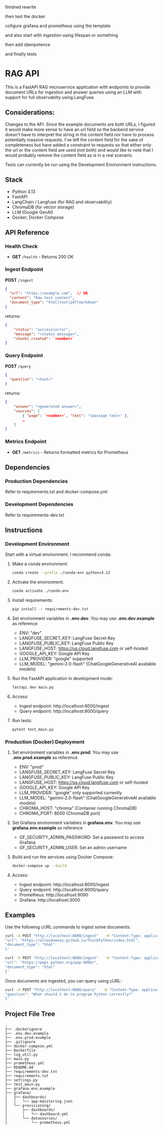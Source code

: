 finished rewrite

then test the docker

cofigure grafana and prometheus using the template

and also start with ingestion using lifespan or something 

then add idempotence 

and finally tests


# RAG API
This is a FastAPI RAG microservice application with endpoints to provide document URLs for ingestion and answer queries using an LLM with support for full observabilty using LangFuse. 
## Considerations:
Changes to the API: Since the example documents are both URLs, I figured it would make more sense to have an url field so the backend service doesn't have to interpret the string in the content field nor have to process potentially massive requests. I've left the content field for the sake of completeness but have added a constraint to requests so that either only the url or the content field are used (not both) and would like to note that I would probably remove the content field as is in a real scenario.

Tests can currently be run using the Development Environment instructions.

## Stack
- Python 3.13
- FastAPI
- LangChain / Langfuse (for RAG and observability)
- ChromaDB (for vector storage)
- LLM (Google GenAI)
- Docker, Docker Compose

## API Reference

### Health Check
- **GET** `/health` - Returns 200 OK

### Ingest Endpoint
**POST** `/ingest`
```json
{
  "url": "https://example.com",  // OR
  "content": "Raw text content",
  "document_type": "html|text|pdf|markdown"
}
```
returns:
```json
{
	"status": "success|error",
	"message": "<status message>",
	"chunks_created": `<number>`
}
```

### Query Endpoint
**POST** `/query`
```json
{
  "question": "<text>"
}
```
returns:
```json
{
	"answer": "<generated answer>",
	"sources": [
		{ "page": `<number>`, "text": "<passage text>" },
		…
	]
}
```
### Metrics Endpoint
- **GET** `/metrics` - Returns formatted metrics for Prometheus

## Dependencies
### Production Dependencies 
Refer to requirements.txt and docker-compose.yml

### Development Dependencies
Refer to requirements-dev.txt

## Instructions
### Development Environment
Start with a virtual environment. I recommend conda:
1. Make a conda environment:
   ```bash
   conda create --prefix ./conda-env python=3.13
   ```
2. Activate the environment:
   ```bash
   conda activate ./conda-env
   ```
3. Install requirements:
   ```bash
   pip install -r requirements-dev.txt
   ```
4. Set environment variables in **.env.dev**. You may use **.env.dev.example** as reference
	- ENV: "dev"
	- LANGFUSE_SECRET_KEY: LangFuse Secret Key
	- LANGFUSE_PUBLIC_KEY: LangFuse Public Key
	- LANGFUSE_HOST: https://us.cloud.langfuse.com or self-hosted
	- GOOGLE_API_KEY: Google API Key
	- LLM_PROVIDER: "google" supported
	- LLM_MODEL: "gemini-2.0-flash" (ChatGoogleGenerativeAI available models)
5. Run the FastAPI application in development mode:
   ```bash
   fastapi dev main.py
   ```
6. Access:
	- Ingest endpoint: http://localhost:8000/ingest
	- Query endpoint: http://localhost:8000/query

7. Run tests:
   ```bash
   pytest test_main.py
   ```

### Production (Docker) Deployment
1. Set environment variables in **.env.prod**. You may use **.env.prod.example** as reference
	- ENV: "prod"
	- LANGFUSE_SECRET_KEY: LangFuse Secret Key
	- LANGFUSE_PUBLIC_KEY: LangFuse Public Key
	- LANGFUSE_HOST: https://us.cloud.langfuse.com or self-hosted
	- GOOGLE_API_KEY: Google API Key
	- LLM_PROVIDER: "google" only supported currently
	- LLM_MODEL: "gemini-2.0-flash" (ChatGoogleGenerativeAI available models)
	- CHROMA_HOST: "chroma" (Container running ChromaDB)
	- CHROMA_PORT: 8000 (ChromaDB port)

2. Set Grafana environment variables in **grafana.env**. You may use **grafana.env.example** as reference
	- GF_SECURITY_ADMIN_PASSWORD: Set a password to access Grafana
	- GF_SECURITY_ADMIN_USER: Set an admin username
 
3. Build and run the services using Docker Compose:
   ```bash
   docker-compose up --build
   ```
4. Access:
	- Ingest endpoint: http://localhost:8000/ingest
	- Query endpoint: http://localhost:8000/query
	- Prometheus: http://localhost:9090
	- Grafana: http://localhost:3000


## Examples
Use the following cURL commands to ingest some documents:
```bash
curl -X POST "http://localhost:8000/ingest"   -H "Content-Type: application/json"   -d '{
"url": "https://allendowney.github.io/ThinkPython/index.html",
"document_type": "html"
}'
```
```bash
curl -X POST "http://localhost:8000/ingest"   -H "Content-Type: application/json"   -d '{
"url": "https://peps.python.org/pep-0008/",
"document_type": "html"
}'
```
Once documents are ingested, you can query using cURL:
```bash
curl -X POST "http://localhost:8000/query"   -H "Content-Type: application/json"   -d '{
"question": "What should I do to program Python correctly?"
}'
```

## Project File Tree
```
.
├── .dockerignore
├── .env.dev.example
├── .env.prod.example
├── .gitignore
├── docker-compose.yml
├── Dockerfile
├── log_util.py
├── main.py
├── prometheus.yml
├── README.md
├── requirements-dev.txt
├── requirements.txt
├── settings.py
├── test_main.py
├── grafana.env.example
├── grafana/
│   ├── dashboards/
│   │   └── app-monitoring.json
│   └── provisioning/
│       ├── dashboards/
│       │   └── dashboard.yml
│       └── datasources/
│           └── prometheus.yml
